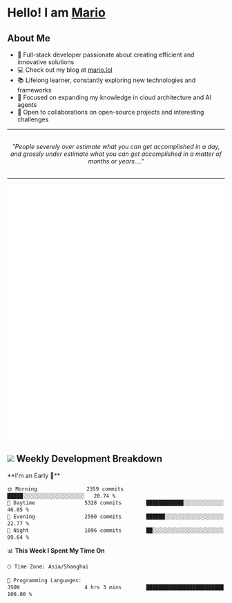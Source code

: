 <h1>Hello! I am <a href="https://github.com/mario1in">Mario</a></h1>

## About Me

- 🔭 Full-stack developer passionate about creating efficient and innovative solutions
- 💻 Check out my blog at [mario.lol](https://mario.lol)
- 📚 Lifelong learner, constantly exploring new technologies and frameworks
- 🌱 Focused on expanding my knowledge in cloud architecture and AI agents
- 🤝 Open to collaborations on open-source projects and interesting challenges

<hr/>
<br/>
<div align="center">
<i>"People severely over estimate what you can get accomplished in a day, and grossly under estimate what you can get accomplished in a matter of months or years...." </i>
</div>
<br/>
<hr/>

![overview](https://raw.githubusercontent.com/mario1in/mario1in/stats-output/generated/overview.svg)
![languages](https://raw.githubusercontent.com/mario1in/mario1in/stats-output/generated/languages.svg)

<h2 align="left">
  <a href="#"><img src="https://emojis.slackmojis.com/emojis/images/1643514062/184/nyancat_big.gif?1643514062" height="30"></a> Weekly Development Breakdown
</h2>
<!--START_SECTION:waka-->
**I'm an Early 🐤** 

```text
🌞 Morning                2359 commits        █████░░░░░░░░░░░░░░░░░░░░   20.74 % 
🌆 Daytime                5328 commits        ████████████░░░░░░░░░░░░░   46.85 % 
🌃 Evening                2590 commits        ██████░░░░░░░░░░░░░░░░░░░   22.77 % 
🌙 Night                  1096 commits        ██░░░░░░░░░░░░░░░░░░░░░░░   09.64 % 
```


📊 **This Week I Spent My Time On** 

```text
🕑︎ Time Zone: Asia/Shanghai

💬 Programming Languages: 
JSON                     4 hrs 3 mins        █████████████████████████   100.00 % 
```


<!--END_SECTION:waka-->

